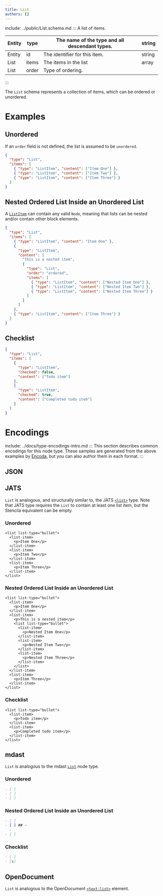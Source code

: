 ```yaml
---
title: List
authors: []
---
```


include: ../public/List.schema.md
:::
A list of items.

| Entity | type  | The name of the type and all descendant types. | string |
| ------ | ----- | ---------------------------------------------- | ------ |
| Entity | id    | The identifier for this item.                  | string |
| List   | items | The items in the list                          | array  |
| List   | order | Type of ordering.                              |        |

:::

The `List` schema represents a collection of items, which can be ordered or unordered.

# Examples

## Unordered

If an `order` field is not defined, the list is assumed to be `unordered`.

```json import=unordered
{
  "type": "List",
  "items": [
    { "type": "ListItem", "content": ["Item One"] },
    { "type": "ListItem", "content": ["Item Two"] },
    { "type": "ListItem", "content": ["Item Three"] }
  ]
}
```

## Nested Ordered List Inside an Unordered List

A [`ListItem`](/schema/ListItem) can contain any valid `Node`, meaning that lists can be nested and/or contain other block elements.

```json import=nested
{
  "type": "List",
  "items": [
    { "type": "ListItem", "content": "Item One" },
    {
      "type": "ListItem",
      "content": [
        "This is a nested item",
        {
          "type": "List",
          "order": "ordered",
          "items": [
            { "type": "ListItem", "content": ["Nested Item One"] },
            { "type": "ListItem", "content": ["Nested Item Two"] },
            { "type": "ListItem", "content": ["Nested Item Three"] }
          ]
        }
      ]
    },
    { "type": "ListItem", "content": ["Item Three"] }
  ]
}
```

## Checklist

```json import=checklist
{
  "type": "List",
  "items": [
    {
      "type": "ListItem",
      "checked": false,
      "content": ["Todo item"]
    },
    {
      "type": "ListItem",
      "checked": true,
      "content": ["Completed todo item"]
    }
  ]
}
```

# Encodings

include: ../docs/type-encodings-intro.md
:::
This section describes common encodings for this node type. These samples are generated from the above examples by [Encoda](https://stencila.github.io/encoda), but you can also author them in each format.
:::

## JSON

## JATS

`List` is analogous, and structurally similar to, the JATS [`<list>`](https://jats.nlm.nih.gov/articleauthoring/tag-library/1.2/element/list.html) type. Note that JATS type requires the `List` to contain at least one list item, but the Stencila equivalent can be empty.

### Unordered

```jats export=unordered
<list list-type="bullet">
  <list-item>
    <p>Item One</p>
  </list-item>
  <list-item>
    <p>Item Two</p>
  </list-item>
  <list-item>
    <p>Item Three</p>
  </list-item>
</list>

```

### Nested Ordered List Inside an Unordered List

```jats export=nested
<list list-type="bullet">
  <list-item>
    <p>Item One</p>
  </list-item>
  <list-item>
    <p>This is a nested item</p>
    <list list-type="bullet">
      <list-item>
        <p>Nested Item One</p>
      </list-item>
      <list-item>
        <p>Nested Item Two</p>
      </list-item>
      <list-item>
        <p>Nested Item Three</p>
      </list-item>
    </list>
  </list-item>
  <list-item>
    <p>Item Three</p>
  </list-item>
</list>

```

### Checklist

```jats export=checklist
<list list-type="bullet">
  <list-item>
    <p>Todo item</p>
  </list-item>
  <list-item>
    <p>Completed todo item</p>
  </list-item>
</list>

```

## mdast

`List` is analogous to the mdast [`List`](https://github.com/syntax-tree/mdast#list) node type.

### Unordered

```markdown export=unordered
- [ ]
- [ ]
- [ ]
```

### Nested Ordered List Inside an Unordered List

```markdown export=nested
- [ ]
- [ ] ## -
  -
- [ ]
```

### Checklist

```markdown export=checklist
- [ ]
- [x]
```

## OpenDocument

`List` is analogous to the OpenDocument [`<text:list>`](http://docs.oasis-open.org/office/v1.2/os/OpenDocument-v1.2-os-part1.html#__RefHeading__1415148_253892949) element.

[//]: # 'WIP: Needs markdown Fixes'
